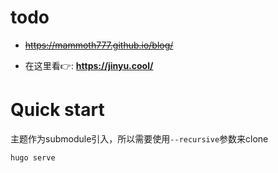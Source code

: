 # todo

- ~~https://mammoth777.github.io/blog/~~

- 在这里看👉: **https://jinyu.cool/**


# Quick start

主题作为submodule引入，所以需要使用`--recursive`参数来clone

```bash
hugo serve
```
